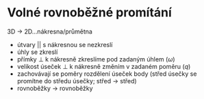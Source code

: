 # Volné rovnoběžné promítání
3D → 2D…nákresna/průmětna
- útvary || s nákresnou se nezkreslí
- úhly se zkreslí
- přímky $\perp$ k nákresně zkreslíme pod zadaným úhlem ($\omega$)
- velikost úseček $\perp$ k nákresně změním v zadaném poměru ($q$)
- zachovávají se poměry rozdělení úseček body (střed úsečky se promítne do středu úsečky; střed → střed)
- rovnoběžky → rovnoběžky